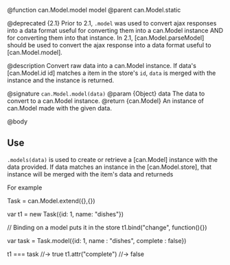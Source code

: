@function can.Model.model model
@parent can.Model.static

@deprecated {2.1} Prior to 2.1, `.model` was used to convert ajax
responses into a data format useful for converting them into a can.Model instance
AND for converting them into that instance. In 2.1, [can.Model.parseModel] should
be used to convert the ajax response into a data format useful to [can.Model.model].

@description Convert raw data into a can.Model instance. If data's [can.Model.id id]
matches a item in the store's `id`, `data` is merged with the instance and the
instance is returned.


@signature `can.Model.model(data)`
@param {Object} data The data to convert to a can.Model instance.
@return {can.Model} An instance of can.Model made with the given data.


@body

## Use

`.models(data)` is used to create or retrieve a [can.Model] instance
with the data provided. If data matches an instance in the [can.Model.store],
that instance will be merged with the item's data and returneds

For example

   Task = can.Model.extend({},{})

   var t1 = new Task({id: 1, name: "dishes"})

   // Binding on a model puts it in the store
   t1.bind("change", function(){})

   var task = Task.model({id: 1, name : "dishes", complete : false})

   t1 === task //-> true
   t1.attr("complete")  //-> false